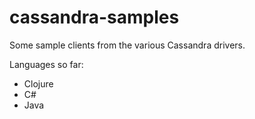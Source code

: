 cassandra-samples
=================

Some sample clients from the various Cassandra drivers.

Languages so far:

* Clojure
* C#
* Java
